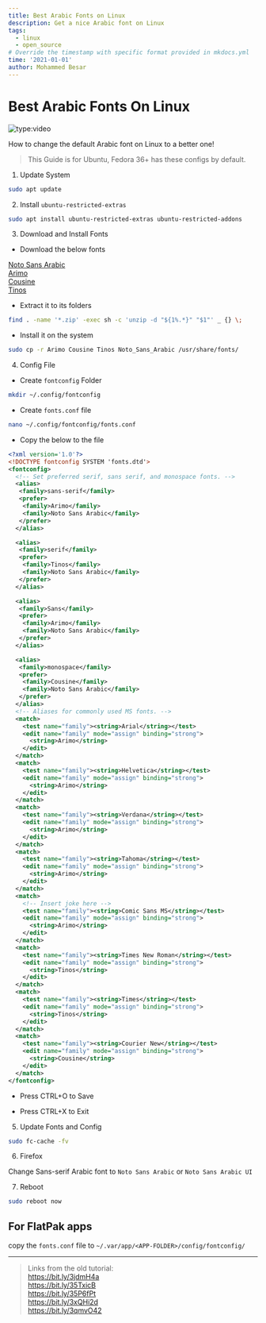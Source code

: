 ```yaml
---
title: Best Arabic Fonts on Linux
description: Get a nice Arabic font on Linux
tags:
  - linux
  - open_source
# Override the timestamp with specific format provided in mkdocs.yml
time: '2021-01-01'
author: Mohammed Besar
---
```


# Best Arabic Fonts On Linux

![type:video](https://www.youtube.com/embed/qWjz0ewff4s)

How to change the default Arabic font on Linux to a better one!

> This Guide is for Ubuntu, Fedora 36+ has these configs by default.

1. Update System

```sh
sudo apt update
```

2. Install `ubuntu-restricted-extras`

```sh
sudo apt install ubuntu-restricted-extras ubuntu-restricted-addons
```

3. Download and Install Fonts

- Download the below fonts

[Noto Sans Arabic](https://fonts.google.com/specimen/Noto+Sans+Arabic)  
[Arimo](https://fonts.google.com/specimen/Arimo)  
[Cousine](https://fonts.google.com/specimen/Cousine)  
[Tinos](https://fonts.google.com/specimen/Tinos)  

- Extract it to its folders

```bash
find . -name '*.zip' -exec sh -c 'unzip -d "${1%.*}" "$1"' _ {} \;
```

- Install it on the system

```bash
sudo cp -r Arimo Cousine Tinos Noto_Sans_Arabic /usr/share/fonts/
```

4. Config File

- Create `fontconfig` Folder

```bash
mkdir ~/.config/fontconfig
```

- Create `fonts.conf` file

```bash
nano ~/.config/fontconfig/fonts.conf
```

- Copy the below to the file

```xml
<?xml version='1.0'?>
<!DOCTYPE fontconfig SYSTEM 'fonts.dtd'>
<fontconfig>
  <!-- Set preferred serif, sans serif, and monospace fonts. -->
  <alias>
   <family>sans-serif</family>
   <prefer>
    <family>Arimo</family>
    <family>Noto Sans Arabic</family>
   </prefer>
  </alias>

  <alias>
   <family>serif</family>
   <prefer>
    <family>Tinos</family>
    <family>Noto Sans Arabic</family>
   </prefer>
  </alias>

  <alias>
   <family>Sans</family>
   <prefer>
    <family>Arimo</family>
    <family>Noto Sans Arabic</family>
   </prefer>
  </alias>

  <alias>
   <family>monospace</family>
   <prefer>
    <family>Cousine</family>
    <family>Noto Sans Arabic</family>
   </prefer>
  </alias>
  <!-- Aliases for commonly used MS fonts. -->
  <match>
    <test name="family"><string>Arial</string></test>
    <edit name="family" mode="assign" binding="strong">
      <string>Arimo</string>
    </edit>
  </match>
  <match>
    <test name="family"><string>Helvetica</string></test>
    <edit name="family" mode="assign" binding="strong">
      <string>Arimo</string>
    </edit>
  </match>
  <match>
    <test name="family"><string>Verdana</string></test>
    <edit name="family" mode="assign" binding="strong">
      <string>Arimo</string>
    </edit>
  </match>
  <match>
    <test name="family"><string>Tahoma</string></test>
    <edit name="family" mode="assign" binding="strong">
      <string>Arimo</string>
    </edit>
  </match>
  <match>
    <!-- Insert joke here -->
    <test name="family"><string>Comic Sans MS</string></test>
    <edit name="family" mode="assign" binding="strong">
      <string>Arimo</string>
    </edit>
  </match>
  <match>
    <test name="family"><string>Times New Roman</string></test>
    <edit name="family" mode="assign" binding="strong">
      <string>Tinos</string>
    </edit>
  </match>
  <match>
    <test name="family"><string>Times</string></test>
    <edit name="family" mode="assign" binding="strong">
      <string>Tinos</string>
    </edit>
  </match>
  <match>
    <test name="family"><string>Courier New</string></test>
    <edit name="family" mode="assign" binding="strong">
      <string>Cousine</string>
    </edit>
  </match>
</fontconfig>
```

- Press CTRL+O to Save

- Press CTRL+X to Exit

5. Update Fonts and Config

```bash
sudo fc-cache -fv
```

6. Firefox

Change Sans-serif Arabic font to `Noto Sans Arabic` or `Noto Sans Arabic UI`

7. Reboot

```bash
sudo reboot now
```

## For FlatPak apps

copy the `fonts.conf` file to `~/.var/app/<APP-FOLDER>/config/fontconfig/`

----

> Links from the old tutorial:  
https://bit.ly/3jdmH4a  
https://bit.ly/35TxicB  
https://bit.ly/35P6fPt  
https://bit.ly/3xQHi2d  
https://bit.ly/3qmvO42 
